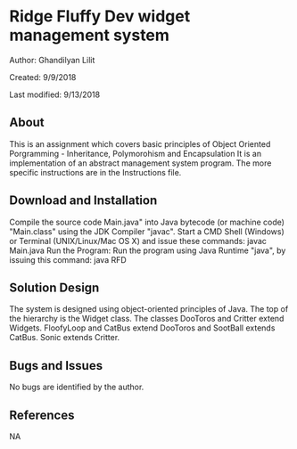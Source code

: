 # Ridge Fluffy Dev widget management system
Author: Ghandilyan Lilit

Created: 9/9/2018

Last modified: 9/13/2018

## About
This is an assignment which covers basic principles of Object Oriented Porgramming - Inheritance, Polymorohism and Encapsulation
It is an implementation of an abstract management system program. The more specific instructions are in the Instructions file.

## Download and Installation
Compile the source code Main.java" into Java bytecode (or machine code) "Main.class" using the JDK Compiler "javac".
Start a CMD Shell (Windows) or Terminal (UNIX/Linux/Mac OS X) and issue these commands:
javac Main.java
Run the Program: Run the program using Java Runtime "java", by issuing this command:
java RFD


## Solution Design
The system is designed using object-oriented principles of Java. The top of the hierarchy is the Widget class. The classes DooToros and Critter extend Widgets.
FloofyLoop and CatBus extend DooToros and SootBall extends CatBus. Sonic extends Critter. 


## Bugs and Issues
No bugs are identified by the author.


## References
NA
